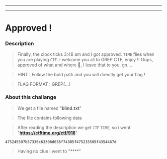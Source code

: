 ---------------------------
---------------------------

# Approved !

### Description
> Finally, the clock ticks 3:48 am and I got approved. `TIME` flies when you are playing `CTF`. I welcome you all to GREP CTF, enjoy !! Oops, approved of what and where 🤔, I leave that to you, gn....

> HINT : Follow the bold path and you will directly get your flag !

> FLAG FORMAT : GREP{...}

### About this challange

> We get a file named "**blind.txt**"

> The file contains following data

> After reading the description we get `CTF` `TIME`, so i went "**https://ctftime.org/ctf/918**"

```
475245507b57336c63306d655f74305f475233505f4354467d
```

> Having no clue i went to "****"






